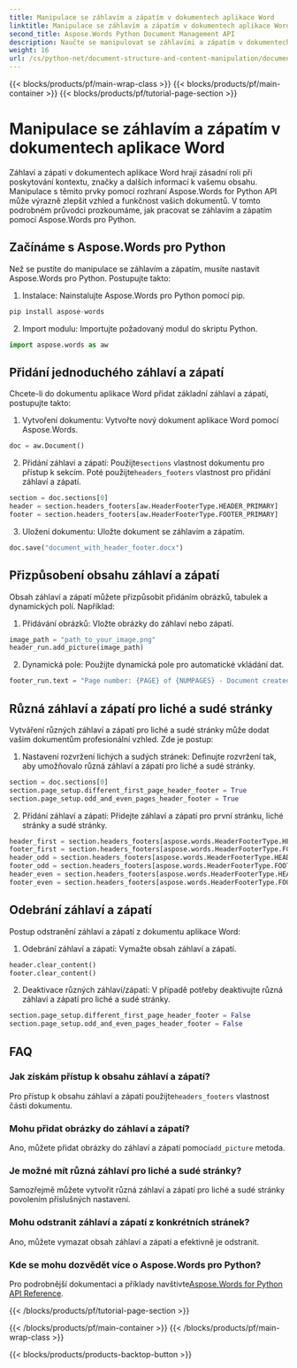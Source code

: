 ```yaml
---
title: Manipulace se záhlavím a zápatím v dokumentech aplikace Word
linktitle: Manipulace se záhlavím a zápatím v dokumentech aplikace Word
second_title: Aspose.Words Python Document Management API
description: Naučte se manipulovat se záhlavími a zápatím v dokumentech aplikace Word pomocí Aspose.Words pro Python. Podrobný průvodce se zdrojovým kódem pro přizpůsobení, přidávání, odebírání a další. Vylepšete formátování dokumentu hned teď!
weight: 16
url: /cs/python-net/document-structure-and-content-manipulation/document-headers-footers/
---
```


{{< blocks/products/pf/main-wrap-class >}}
{{< blocks/products/pf/main-container >}}
{{< blocks/products/pf/tutorial-page-section >}}

# Manipulace se záhlavím a zápatím v dokumentech aplikace Word

Záhlaví a zápatí v dokumentech aplikace Word hrají zásadní roli při poskytování kontextu, značky a dalších informací k vašemu obsahu. Manipulace s těmito prvky pomocí rozhraní Aspose.Words for Python API může výrazně zlepšit vzhled a funkčnost vašich dokumentů. V tomto podrobném průvodci prozkoumáme, jak pracovat se záhlavím a zápatím pomocí Aspose.Words pro Python.


## Začínáme s Aspose.Words pro Python

Než se pustíte do manipulace se záhlavím a zápatím, musíte nastavit Aspose.Words pro Python. Postupujte takto:

1. Instalace: Nainstalujte Aspose.Words pro Python pomocí pip.

```python
pip install aspose-words
```

2. Import modulu: Importujte požadovaný modul do skriptu Python.

```python
import aspose.words as aw
```

## Přidání jednoduchého záhlaví a zápatí

Chcete-li do dokumentu aplikace Word přidat základní záhlaví a zápatí, postupujte takto:

1. Vytvoření dokumentu: Vytvořte nový dokument aplikace Word pomocí Aspose.Words.

```python
doc = aw.Document()
```

2.  Přidání záhlaví a zápatí: Použijte`sections` vlastnost dokumentu pro přístup k sekcím. Poté použijte`headers_footers` vlastnost pro přidání záhlaví a zápatí.

```python
section = doc.sections[0]
header = section.headers_footers[aw.HeaderFooterType.HEADER_PRIMARY]
footer = section.headers_footers[aw.HeaderFooterType.FOOTER_PRIMARY]
```

3. Uložení dokumentu: Uložte dokument se záhlavím a zápatím.

```python
doc.save("document_with_header_footer.docx")
```

## Přizpůsobení obsahu záhlaví a zápatí

Obsah záhlaví a zápatí můžete přizpůsobit přidáním obrázků, tabulek a dynamických polí. Například:

1. Přidávání obrázků: Vložte obrázky do záhlaví nebo zápatí.

```python
image_path = "path_to_your_image.png"
header_run.add_picture(image_path)
```

2. Dynamická pole: Použijte dynamická pole pro automatické vkládání dat.

```python
footer_run.text = "Page number: {PAGE} of {NUMPAGES} - Document created on {DATE}"
```

## Různá záhlaví a zápatí pro liché a sudé stránky

Vytváření různých záhlaví a zápatí pro liché a sudé stránky může dodat vašim dokumentům profesionální vzhled. Zde je postup:

1. Nastavení rozvržení lichých a sudých stránek: Definujte rozvržení tak, aby umožňovalo různá záhlaví a zápatí pro liché a sudé stránky.

```python
section = doc.sections[0]
section.page_setup.different_first_page_header_footer = True
section.page_setup.odd_and_even_pages_header_footer = True
```

2. Přidání záhlaví a zápatí: Přidejte záhlaví a zápatí pro první stránku, liché stránky a sudé stránky.

```python
header_first = section.headers_footers[aspose.words.HeaderFooterType.HEADER_FIRST]
footer_first = section.headers_footers[aspose.words.HeaderFooterType.FOOTER_FIRST]
header_odd = section.headers_footers[aspose.words.HeaderFooterType.HEADER_EVEN]
footer_odd = section.headers_footers[aspose.words.HeaderFooterType.FOOTER_EVEN]
header_even = section.headers_footers[aspose.words.HeaderFooterType.HEADER_ODD]
footer_even = section.headers_footers[aspose.words.HeaderFooterType.FOOTER_ODD]
```

## Odebrání záhlaví a zápatí

Postup odstranění záhlaví a zápatí z dokumentu aplikace Word:

1. Odebrání záhlaví a zápatí: Vymažte obsah záhlaví a zápatí.

```python
header.clear_content()
footer.clear_content()
```

2. Deaktivace různých záhlaví/zápatí: V případě potřeby deaktivujte různá záhlaví a zápatí pro liché a sudé stránky.

```python
section.page_setup.different_first_page_header_footer = False
section.page_setup.odd_and_even_pages_header_footer = False
```

## FAQ

### Jak získám přístup k obsahu záhlaví a zápatí?

 Pro přístup k obsahu záhlaví a zápatí použijte`headers_footers` vlastnost části dokumentu.

### Mohu přidat obrázky do záhlaví a zápatí?

 Ano, můžete přidat obrázky do záhlaví a zápatí pomocí`add_picture` metoda.

### Je možné mít různá záhlaví pro liché a sudé stránky?

Samozřejmě můžete vytvořit různá záhlaví a zápatí pro liché a sudé stránky povolením příslušných nastavení.

### Mohu odstranit záhlaví a zápatí z konkrétních stránek?

Ano, můžete vymazat obsah záhlaví a zápatí a efektivně je odstranit.

### Kde se mohu dozvědět více o Aspose.Words pro Python?

 Pro podrobnější dokumentaci a příklady navštivte[Aspose.Words for Python API Reference](https://reference.aspose.com/words/python-net/).

{{< /blocks/products/pf/tutorial-page-section >}}

{{< /blocks/products/pf/main-container >}}
{{< /blocks/products/pf/main-wrap-class >}}

{{< blocks/products/products-backtop-button >}}
